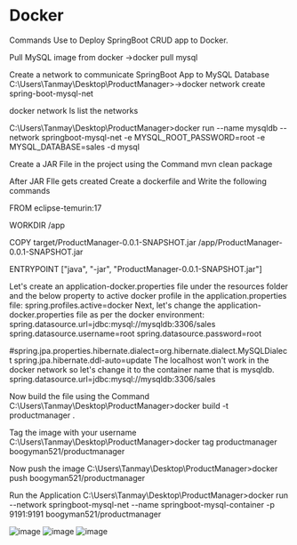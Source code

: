 # Docker  
Commands Use to Deploy SpringBoot CRUD app to Docker.

Pull MySQL image from docker
->docker pull mysql

Create a network to communicate SpringBoot App to MySQL Database
C:\Users\Tanmay\Desktop\ProductManager>->docker network create spring-boot-mysql-net

docker network ls 
list the networks

C:\Users\Tanmay\Desktop\ProductManager>docker run --name mysqldb --network springboot-mysql-net -e MYSQL_ROOT_PASSWORD=root -e MYSQL_DATABASE=sales -d mysql


Create a JAR File in the project using the Command 
mvn clean package

After JAR FIle gets created Create a dockerfile and Write the following commands

FROM eclipse-temurin:17



WORKDIR /app

COPY target/ProductManager-0.0.1-SNAPSHOT.jar /app/ProductManager-0.0.1-SNAPSHOT.jar

ENTRYPOINT ["java", "-jar", "ProductManager-0.0.1-SNAPSHOT.jar"]


Let's create an application-docker.properties file under the resources folder and the below property to active docker profile in the application.properties file:
spring.profiles.active=docker
Next, let's change the application-docker.properties file as per the docker environment:
spring.datasource.url=jdbc:mysql://mysqldb:3306/sales
spring.datasource.username=root
spring.datasource.password=root

#spring.jpa.properties.hibernate.dialect=org.hibernate.dialect.MySQLDialect
spring.jpa.hibernate.ddl-auto=update
The localhost won't work in the docker network so let's change it to the container name that is mysqldb.
spring.datasource.url=jdbc:mysql://mysqldb:3306/sales

Now build the file using the Command
C:\Users\Tanmay\Desktop\ProductManager>docker build -t productmanager . 

Tag the image with your username
C:\Users\Tanmay\Desktop\ProductManager>docker tag productmanager boogyman521/productmanager

Now push the image
C:\Users\Tanmay\Desktop\ProductManager>docker push boogyman521/productmanager

Run the Application
C:\Users\Tanmay\Desktop\ProductManager>docker run --network springboot-mysql-net --name springboot-mysql-container -p 9191:9191 boogyman521/productmanager


![image](https://user-images.githubusercontent.com/113125685/234085145-a8063cef-2b45-41ca-9b93-775816822739.png)
![image](https://user-images.githubusercontent.com/113125685/234085417-1e0b8bdf-8db6-49b8-9ee9-4eb8fc359271.png)
![image](https://user-images.githubusercontent.com/113125685/234085604-dfd9899b-3d24-4f56-a987-1ccbcb434ccc.png)

